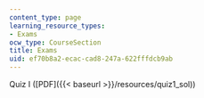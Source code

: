 ```yaml
---
content_type: page
learning_resource_types:
- Exams
ocw_type: CourseSection
title: Exams
uid: ef70b8a2-ecac-cad8-247a-622fffdcb9ab
---
```


Quiz I ([PDF]({{< baseurl >}}/resources/quiz1_sol))